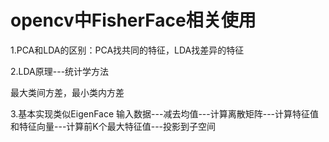 # opencv中FisherFace相关使用

1.PCA和LDA的区别：PCA找共同的特征，LDA找差异的特征

2.LDA原理---统计学方法

最大类间方差，最小类内方差

3.基本实现类似EigenFace
输入数据---减去均值---计算离散矩阵---计算特征值和特征向量---计算前K个最大特征值---投影到子空间

